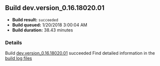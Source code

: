 ## Build dev.version_0.16.18020.01
- **Build result:** `succeeded`
- **Build queued:** 1/20/2018 3:00:04 AM
- **Build duration:** 38.43 minutes
### Details
Build [dev.version_0.16.18020.01](https://winappstudio.visualstudio.com/web/build.aspx?pcguid=a4ef43be-68ce-4195-a619-079b4d9834c2&builduri=vstfs%3a%2f%2f%2fBuild%2fBuild%2f24727) succeeded
Find detailed information in the [build log files](https://uwpctdiags.blob.core.windows.net/buildlogs/dev.version_0.16.18020.01_logs.zip)
